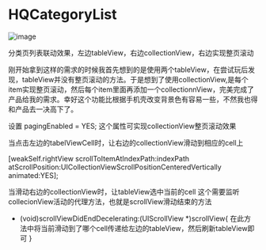 # HQCategoryList

![image](https://github.com/yanhaiqiang/HQCategoryList/blob/master/image.gif)

分类页列表联动效果，左边tableView，右边collectionView，右边实现整页滚动


刚开始拿到这样的需求的时候我首先想到的是使用两个tableView，在尝试玩后发现，tableView并没有整页滚动的方法。于是想到了使用collectionView,是每个item实现整页滚动，然后每个item里面再添加一个collectionnView，完美完成了产品给我的需求。幸好这个功能比根据手机壳改变背景色有容易一些，不然我也得和产品去一决高下了。

设置  pagingEnabled = YES; 这个属性可实现collectionView整页滚动效果


当点击左边的tabelViewCell时，让右边的collectionView滑动到相应的cell上

[weakSelf.rightView scrollToItemAtIndexPath:indexPath atScrollPosition:UICollectionViewScrollPositionCenteredVertically animated:YES];

当滑动右边的collectionView时，让tableView选中当前的cell
这个需要监听collecionView活动的代理方法，也就是scrollView滑动结束的方法
- (void)scrollViewDidEndDecelerating:(UIScrollView *)scrollView{
    在此方法中将当前滑动到了哪个cell传递给左边的tableView，然后刷新tableView即可
}

